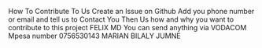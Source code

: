 How To Contribute To Us Create an Issue on Github Add you phone number or email and tell us to Contact You Then Us how and why you want to contribute to this project FELIX MD You can send anything via VODACOM Mpesa number 0756530143 
MARIAN BILALY JUMNE
